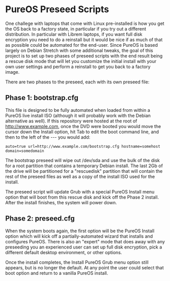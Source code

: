 PureOS Preseed Scripts
======================

One challege with laptops that come with Linux pre-installed is how you get the OS back to a factory state, in particular if you try out a different distribution. In particular with Librem laptops, if you want full disk encryption you need to do a reinstall but it would be nice if as much of that as possible could be automated for the end-user. Since PureOS is based largely on Debian Stretch with some additional tweaks, the goal of this project is to set up two phases of preseed scripts with the end result being a rescue disk mode that will let you customize the initial install with your own user settings and perform a reinstall to get you back to a factory image.

There are two phases to the preseed, each with its own preseed file:

Phase 1: bootstrap.cfg
----------------------

This file is designed to be fully automated when loaded from within a PureOS live install ISO (although it will probably work with the Debian alternative as well). If this repository were hosted at the root of http://www.example.com, once the DVD were booted you would move the cursor down the Install option, hit Tab to edit the boot command line, and then to the left of the --- you would add:

`auto=true url=http://www.example.com/bootstrap.cfg hostname=somehost domain=somedomain`

The bootstrap preseed will wipe out /dev/sda and use the bulk of the disk for a root partition that contains a temporary Debian install. The last 2Gb of the drive will be partitioned for a "rescuedisk" partition that will contain the rest of the preseed files as well as a copy of the install ISO used for the install. 

The preseed script will update Grub with a special PureOS Install menu option that will boot from this rescue disk and kick off the Phase 2 install. After the install finishes, the system will power down.

Phase 2: preseed.cfg
--------------------

When the system boots again, the first option will be the PureOS Install option which will kick off a partially-automated wizard that installs and configures PureOS. There is also an "expert" mode that does away with any preseeding you an experienced user can set up full disk encryption, pick a different default desktop environment, or other options.

Once the install completes, the Install PureOS Grub menu option still appears, but is no longer the default. At any point the user could select that boot option and return to a vanilla PureOS install.
